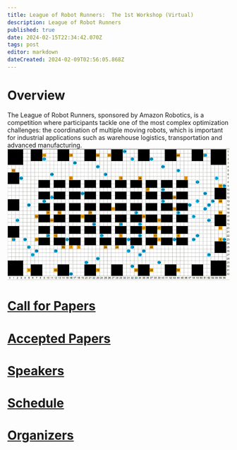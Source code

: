 ```yaml
---
title: League of Robot Runners:  The 1st Workshop (Virtual)
description: League of Robot Runners
published: true
date: 2024-02-15T22:34:42.070Z
tags: post
editor: markdown
dateCreated: 2024-02-09T02:56:05.868Z
---
```



# Overview

The League of Robot Runners, sponsored by Amazon Robotics, is a competition where participants tackle one of the most complex optimization challenges: the coordination of multiple moving robots, which is important for industrial applications such as warehouse logistics, transportation and advanced manufacturing.
![warehouse-demo_landing2.gif](/images/warehouse-demo_landing2.gif)


# [Call for Papers](/Posts/virtual_events_2024)


# [Accepted Papers](/Articles)

# [Speakers](/Speakers)

# [Schedule](/schedule)
# [Organizers](/Organizers)

